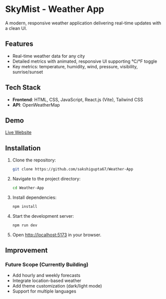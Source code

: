 # SkyMist - Weather App

A modern, responsive weather application delivering real-time updates with a clean UI.

## Features
- Real-time weather data for any city
- Detailed metrics with animated, responsive UI supporting °C/°F toggle
- Key metrics: temperature, humidity, wind, pressure, visibility, sunrise/sunset

## Tech Stack
- **Frontend**: HTML, CSS, JavaScript, React.js (Vite), Tailwind CSS
- **API**: OpenWeatherMap

## Demo
[Live Website](#) <!-- Replace # with your deployed link -->

## Installation
1. Clone the repository:
   ```bash
   git clone https://github.com/sakshigupta67/Weather-App
   ```
2. Navigate to the project directory:
   ```bash
   cd Weather-App
   ```
3. Install dependencies:
   ```bash
   npm install
   ```
4. Start the development server:
   ```bash
   npm run dev
   ```
5. Open [http://localhost:5173](http://localhost:5173) in your browser.

## Improvement
### Future Scope (Currently Building)
- Add hourly and weekly forecasts
- Integrate location-based weather
- Add theme customization (dark/light mode)
- Support for multiple languages
